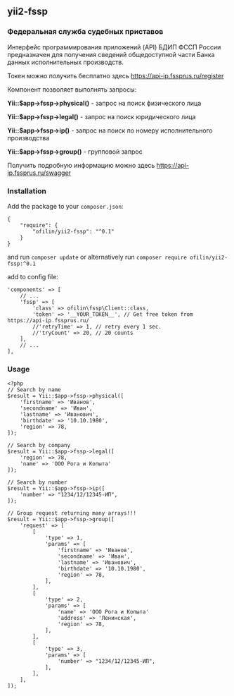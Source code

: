 ## yii2-fssp

### Федеральная служба судебных приставов

Интерфейс программирования приложений (API) БДИП ФССП России предназначен для получения сведений общедоступной части Банка данных исполнительных производств.

Токен можно получить бесплатно здесь https://api-ip.fssprus.ru/register

Компонент позволяет выполнять запросы:

**Yii::$app->fssp->physical()** - запрос на поиск физического лица

**Yii::$app->fssp->legal()** - запрос на поиск юридического лица

**Yii::$app->fssp->ip()** - запрос на поиск по номеру исполнительного производства

**Yii::$app->fssp->group()** - групповой запрос

Получить подробную информацию можно здесь https://api-ip.fssprus.ru/swagger

### Installation

Add the package to your `composer.json`:

    {
        "require": {
            "ofilin/yii2-fssp": "^0.1"
        }
    }

and run `composer update` or alternatively run `composer require ofilin/yii2-fssp:^0.1`


add to config file:
```
'components' => [
    // ...
    'fssp' => [
        'class' => ofilin\fssp\Client::class,
        'token' => '__YOUR_TOKEN__', // Get free token from https://api-ip.fssprus.ru/
        //'retryTime' => 1, // retry every 1 sec.
        //'tryCount' => 20, // 20 counts
    ],
    // ...
],
```
### Usage
```
<?php
// Search by name
$result = Yii::$app->fssp->physical([
    'firstname' => 'Иванов',
    'secondname' => 'Иван',
    'lastname' => 'Иванович',
    'birthdate' => '10.10.1980',
    'region' => 78,
]);

// Search by company
$result = Yii::$app->fssp->legal([
    'region' => 78,
    'name' => 'ООО Рога и Копыта'
]);

// Search by number
$result = Yii::$app->fssp->ip([
    'number' => "1234/12/12345-ИП",
]);

// Group request returning many arrays!!!
$result = Yii::$app->fssp->group([
    'request' => [
        [
            'type' => 1,
            'params' => [
                'firstname' => 'Иванов',
                'secondname' => 'Иван',
                'lastname' => 'Иванович',
                'birthdate' => '10.10.1980',
                'region' => 78,
            ],
        ],
        [
            'type' => 2,
            'params' => [
                'name' => 'ООО Рога и Копыта'
                'address' => 'Ленинская',
                'region' => 78,
            ],
        ],
        [
            'type' => 3,
            'params' => [
                'number' => "1234/12/12345-ИП",
            ],
        ],
    ],
]);
```
